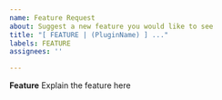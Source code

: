 ```yaml
---
name: Feature Request
about: Suggest a new feature you would like to see
title: "[ FEATURE | (PluginName) ] ..."
labels: FEATURE
assignees: ''

---
```


**Feature**
Explain the feature here
